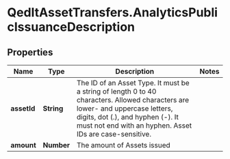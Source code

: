 # QedItAssetTransfers.AnalyticsPublicIssuanceDescription

## Properties
Name | Type | Description | Notes
------------ | ------------- | ------------- | -------------
**assetId** | **String** | The ID of an Asset Type. It must be a string of length 0 to 40 characters. Allowed characters are lower- and uppercase letters, digits, dot (.), and hyphen (-). It must not end with an hyphen. Asset IDs are case-sensitive.  | 
**amount** | **Number** | The amount of Assets issued | 


